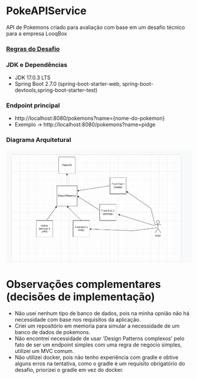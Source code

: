 # PokeAPIService
API de Pokemons criado para avaliação com base em um desafio técnico para a empresa LooqBox

### [Regras do Desafio](https://github.com/looqbox/looqbox-backend-challenge#readme)
 
### JDK e Dependências
* JDK 17.0.3 LTS
* Spring Boot 2.7.0 (spring-boot-starter-web, spring-boot-devtools,spring-boot-starter-test) 
 
### Endpoint principal
* http://localhost:8080/pokemons?name={nome-do-pokemon}
* Exemplo -> http://localhost:8080/pokemons?name=pidge 

### Diagrama Arquitetural
![Screenshot](DIAGRAMA-ARQUITETURAL.png)


# Observações complementares (decisões de implementação)

* Não usei nenhum tipo de banco de dados, pois na minha opnião não há necessidade com base nos requisitos da aplicação.
* Criei um repositório em memoria para simular a necessidade de um banco de dados de pokemons.
* Não encontrei necessidade de usar 'Design Patterns complexos' pelo fato de ser um endpoint simples com uma regra de negocio simples, utilizei um MVC comum.
* Não utilizei docker, pois não tenho experiência com gradle e obtive alguns erros na tentativa, como o gradle é um requisito obrigatório do desafio, priorizei o gradle em vez do docker.

